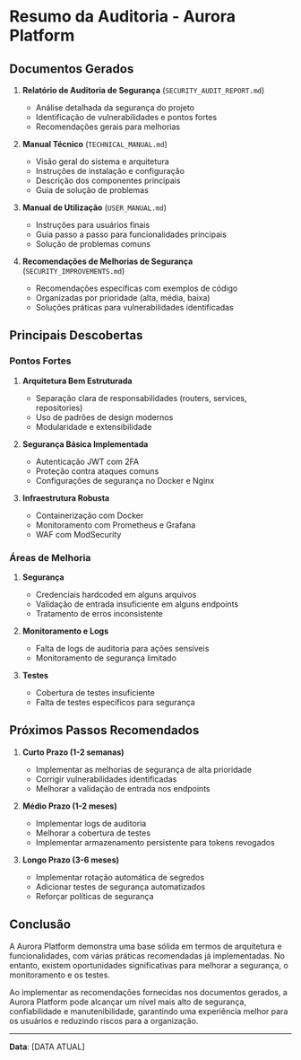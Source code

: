 # Resumo da Auditoria - Aurora Platform

## Documentos Gerados

1. **Relatório de Auditoria de Segurança** (`SECURITY_AUDIT_REPORT.md`)
   - Análise detalhada da segurança do projeto
   - Identificação de vulnerabilidades e pontos fortes
   - Recomendações gerais para melhorias

2. **Manual Técnico** (`TECHNICAL_MANUAL.md`)
   - Visão geral do sistema e arquitetura
   - Instruções de instalação e configuração
   - Descrição dos componentes principais
   - Guia de solução de problemas

3. **Manual de Utilização** (`USER_MANUAL.md`)
   - Instruções para usuários finais
   - Guia passo a passo para funcionalidades principais
   - Solução de problemas comuns

4. **Recomendações de Melhorias de Segurança** (`SECURITY_IMPROVEMENTS.md`)
   - Recomendações específicas com exemplos de código
   - Organizadas por prioridade (alta, média, baixa)
   - Soluções práticas para vulnerabilidades identificadas

## Principais Descobertas

### Pontos Fortes

1. **Arquitetura Bem Estruturada**
   - Separação clara de responsabilidades (routers, services, repositories)
   - Uso de padrões de design modernos
   - Modularidade e extensibilidade

2. **Segurança Básica Implementada**
   - Autenticação JWT com 2FA
   - Proteção contra ataques comuns
   - Configurações de segurança no Docker e Nginx

3. **Infraestrutura Robusta**
   - Containerização com Docker
   - Monitoramento com Prometheus e Grafana
   - WAF com ModSecurity

### Áreas de Melhoria

1. **Segurança**
   - Credenciais hardcoded em alguns arquivos
   - Validação de entrada insuficiente em alguns endpoints
   - Tratamento de erros inconsistente

2. **Monitoramento e Logs**
   - Falta de logs de auditoria para ações sensíveis
   - Monitoramento de segurança limitado

3. **Testes**
   - Cobertura de testes insuficiente
   - Falta de testes específicos para segurança

## Próximos Passos Recomendados

1. **Curto Prazo (1-2 semanas)**
   - Implementar as melhorias de segurança de alta prioridade
   - Corrigir vulnerabilidades identificadas
   - Melhorar a validação de entrada nos endpoints

2. **Médio Prazo (1-2 meses)**
   - Implementar logs de auditoria
   - Melhorar a cobertura de testes
   - Implementar armazenamento persistente para tokens revogados

3. **Longo Prazo (3-6 meses)**
   - Implementar rotação automática de segredos
   - Adicionar testes de segurança automatizados
   - Reforçar políticas de segurança

## Conclusão

A Aurora Platform demonstra uma base sólida em termos de arquitetura e funcionalidades, com várias práticas recomendadas já implementadas. No entanto, existem oportunidades significativas para melhorar a segurança, o monitoramento e os testes.

Ao implementar as recomendações fornecidas nos documentos gerados, a Aurora Platform pode alcançar um nível mais alto de segurança, confiabilidade e manutenibilidade, garantindo uma experiência melhor para os usuários e reduzindo riscos para a organização.

---

**Data**: [DATA ATUAL]